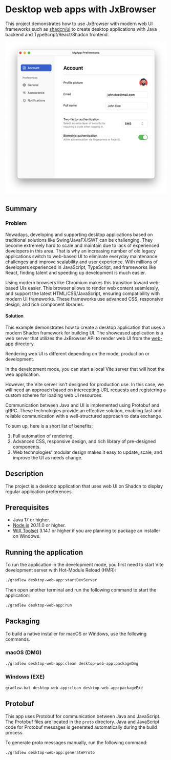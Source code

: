 # Desktop web apps with JxBrowser

This project demonstrates how to use JxBrowser with modern web UI frameworks such
as [shadcn/ui](https://ui.shadcn.com/) to create desktop applications with Java backend and
TypeScript/React/Shadcn frontend.

![App screenshot](.github/readme-resources/preferences.png)

## Summary

### Problem

Nowadays, developing and supporting desktop applications based on traditional solutions like
Swing/JavaFX/SWT can be challenging. They become extremely hard to scale and maintain due to 
lack of experienced developers in this area. That is why an increasing number of old legacy 
applications switch to web-based UI to eliminate everyday maintenance challenges and improve 
scalability and user experience. With millions of developers experienced in JavaScript, TypeScript,
and frameworks like React, finding talent and speeding up development is much easier.

Using modern browsers like Chromium makes this transition toward web-based UIs easier. This browser
allows to render web content seamlessly, and support the latest HTML/CSS/JavaScript, ensuring 
compatibility with modern UI frameworks. These frameworks use advanced CSS, responsive design,
and rich component libraries.

#### Solution

This example demonstrates how to create a desktop application that uses a modern Shadcn framework
for building UI. The showcased application is a web server that utilizes the JxBrowser API
to render web UI from the [web-app](/web-app) directory. 

Rendering web UI is different depending on the mode, production or development.

In the development mode, you can start a local Vite server that will host the web application.

However, the Vite server isn't designed for production use. In this case, we will need an
approach based on intercepting URL requests and registering a custom scheme for loading web UI
resources.

Communication between Java and UI is implemented using Protobuf and gRPC. These technologies provide
an effective solution, enabling fast and reliable communication with a well-structured 
approach to data exchange.

To sum up, here is a short list of benefits:

1. Full automation of rendering.
2. Advanced CSS, responsive design, and rich library of pre-designed components.
3. Web technologies' modular design makes it easy to update, scale, and improve 
the UI as needs change.

## Description

The project is a desktop application that uses web UI on Shadcn to display regular 
application preferences.

## Prerequisites

- Java 17 or higher.
- [Node.js](https://nodejs.org/en/download) 20.11.0 or higher.
- [WiX Toolset](https://github.com/wixtoolset/wix3/releases/tag/wix3141rtm) 3.14.1 or higher if you are planning to package an installer on Windows.

## Running the application

To run the application in the development mode, you first need to start Vite development server with Hot-Module Reload (HMR):

```bash
./gradlew desktop-web-app:startDevServer
```

Then open another terminal and run the following command to start the application:

```bash
./gradlew desktop-web-app:run
```

## Packaging

To build a native installer for macOS or Windows, use the following commands.

### macOS (DMG)

```bash
./gradlew desktop-web-app:clean desktop-web-app:packageDmg
```

### Windows (EXE)

```bash
gradlew.bat desktop-web-app:clean desktop-web-app:packageExe
```

## Protobuf

This app uses Protobuf for communication between Java and JavaScript. The Protobuf files are
located in the `proto` directory. Java and JavaScript code for Protobuf messages is generated automatically during the build process.

To generate proto messages manually, run the following command:

```bash
./gradlew desktop-web-app:generateProto
```
